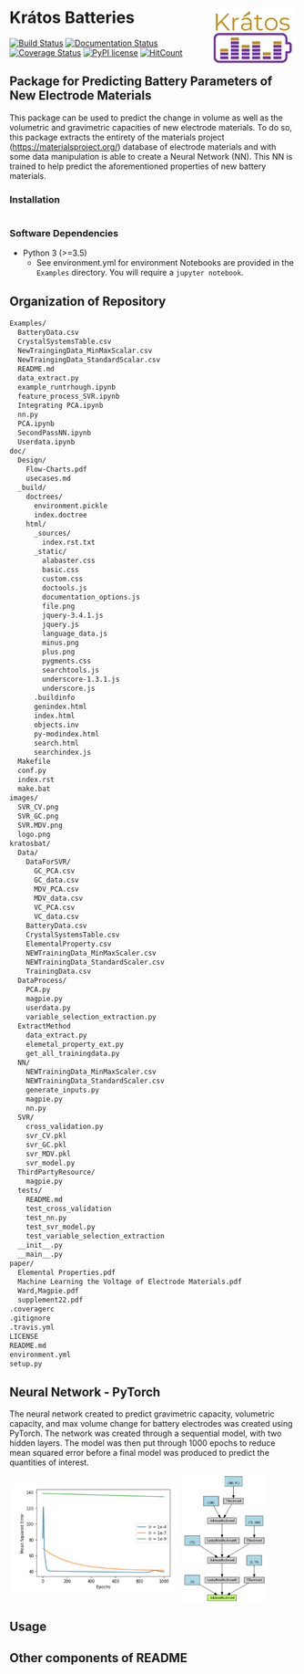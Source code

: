# Krátos Batteries <img align="right" src="images/logo.png" width="150">
[![Build Status](https://travis-ci.org/kratos-batteries/kratos-batteries.svg?branch=master)](https://travis-ci.org/kratos-batteries/kratos-batteries)
[![Documentation Status](https://readthedocs.org/projects/kratos-batteries/badge/?version=latest)](https://kratos-batteries.readthedocs.io/en/latest/?badge=latest)
[![Coverage Status](https://coveralls.io/repos/github/kratos-batteries/kratos-batteries/badge.svg?branch=master)](https://coveralls.io/github/kratos-batteries/kratos-batteries?branch=master)
[![PyPI license](https://img.shields.io/pypi/l/ansicolortags.svg)](https://pypi.python.org/pypi/ansicolortags/)
[![HitCount](http://hits.dwyl.com/kratos-batteries/kratos-batteries.svg)](http://hits.dwyl.com/kratos-batteries/kratos-batteries)
## Package for Predicting Battery Parameters of New Electrode Materials
This package can be used to predict the change in volume as well as the volumetric and gravimetric capacities of new electrode materials. To do so, this package extracts the entirety of the materials project (https://materialsproject.org/) database of electrode materials and with some data manipulation is able to create a Neural Network (NN). This NN is trained to help predict the aforementioned properties of new battery materials.

### Installation
```

```
### Software Dependencies
- Python 3 (>=3.5)
  - See environment.yml for environment
Notebooks are provided in the `Examples` directory. You will require a `jupyter notebook`. 
## Organization of Repository
```
Examples/
  BatteryData.csv
  CrystalSystemsTable.csv
  NewTraingingData_MinMaxScalar.csv
  NewTraingingData_StandardScalar.csv
  README.md
  data_extract.py
  example_runtrhough.ipynb
  feature_process_SVR.ipynb
  Integrating PCA.ipynb
  nn.py
  PCA.ipynb
  SecondPassNN.ipynb
  Userdata.ipynb
doc/
  Design/
    Flow-Charts.pdf
    usecases.md
  _build/
    doctrees/
      environment.pickle
      index.doctree
    html/
      _sources/
        index.rst.txt
      _static/
        alabaster.css
        basic.css
        custom.css
        doctools.js
        documentation_options.js
        file.png
        jquery-3.4.1.js
        jquery.js
        language_data.js
        minus.png
        plus.png
        pygments.css
        searchtools.js
        underscore-1.3.1.js
        underscore.js
      .buildinfo
      genindex.html
      index.html
      objects.inv
      py-modindex.html
      search.html
      searchindex.js
  Makefile
  conf.py
  index.rst
  make.bat
images/
  SVR_CV.png
  SVR_GC.png
  SVR.MDV.png
  logo.png
kratosbat/
  Data/
    DataForSVR/
      GC_PCA.csv
      GC_data.csv
      MDV_PCA.csv
      MDV_data.csv
      VC_PCA.csv
      VC_data.csv
    BatteryData.csv
    CrystalSystemsTable.csv
    ElementalProperty.csv
    NEWTrainingData_MinMaxScaler.csv
    NEWTrainingData_StandardScaler.csv
    TrainingData.csv
  DataProcess/
    PCA.py
    magpie.py
    userdata.py
    variable_selection_extraction.py
  ExtractMethod
    data_extract.py
    elemetal_property_ext.py
    get_all_trainingdata.py
  NN/
    NEWTrainingData_MinMaxScaler.csv
    NEWTrainingData_StandardScaler.csv
    generate_inputs.py
    magpie.py
    nn.py
  SVR/
    cross_validation.py
    svr_CV.pkl
    svr_GC.pkl
    svr_MDV.pkl
    svr_model.py
  ThirdPartyResource/
    magpie.py
  tests/
    README.md
    test_cross_validation
    test_nn.py
    test_svr_model.py
    test_variable_selection_extraction
  __init__.py
  __main__.py
paper/
  Elemental Properties.pdf
  Machine Learning the Voltage of Electrode Materials.pdf
  Ward,Magpie.pdf
  supplement22.pdf
.coveragerc
.gitignore
.travis.yml
LICENSE
README.md
environment.yml
setup.py
```
## Neural Network - PyTorch
The neural network created to predict gravimetric capacity, volumetric capacity, and max volume change for battery electrodes was created using PyTorch. The network was created through a sequential model, with two hidden layers. The model was then put through 1000 epochs to reduce mean squared error before a final model was produced to predict the quantities of interest.

<img align="center" src="images/NN_lossfunction.png" width="300">
<img align="center" src="images/NeuralNetworkFlow.png" width="150">

## Usage


## Other components of README
